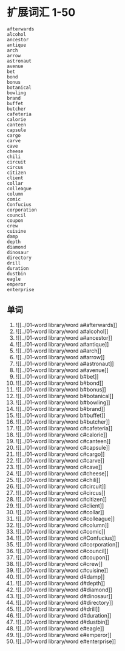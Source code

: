 # 扩展词汇 1-50

	afterwards
	alcohol
	ancestor
	antique
	arch
	arrow
	astronaut
	avenue
	bet
	bond
	bonus
	botanical
	bowling
	brand
	buffet
	butcher
	cafeteria
	calorie
	canteen
	capsule
	cargo
	carve
	cave
	cheese
	chili
	circuit
	circus
	citizen
	client
	collar
	colleague
	column
	comic
	Confucius
	corporation
	council
	coupon
	crew
	cuisine
	damp
	depth
	diamond
	dinosaur
	directory
	drill
	duration
	dustbin
	eagle
	emperor
	enterprise

## 单词

1. ![[../01-word library/word a#afterwards]]
1. ![[../01-word library/word a#alcohol]]
1. ![[../01-word library/word a#ancestor]]
1. ![[../01-word library/word a#antique]]
1. ![[../01-word library/word a#arch]]
1. ![[../01-word library/word a#arrow]]
1. ![[../01-word library/word a#astronaut]]
1. ![[../01-word library/word a#avenue]]
1. ![[../01-word library/word b#bet]]
1. ![[../01-word library/word b#bond]]
1. ![[../01-word library/word b#bonus]]
1. ![[../01-word library/word b#botanical]]
1. ![[../01-word library/word b#bowling]]
1. ![[../01-word library/word b#brand]]
1. ![[../01-word library/word b#buffet]]
1. ![[../01-word library/word b#butcher]]
1. ![[../01-word library/word c#cafeteria]]
1. ![[../01-word library/word c#calorie]]
1. ![[../01-word library/word c#canteen]]
1. ![[../01-word library/word c#capsule]]
1. ![[../01-word library/word c#cargo]]
1. ![[../01-word library/word c#carve]]
1. ![[../01-word library/word c#cave]]
1. ![[../01-word library/word c#cheese]]
1. ![[../01-word library/word c#chili]]
1. ![[../01-word library/word c#circuit]]
1. ![[../01-word library/word c#circus]]
1. ![[../01-word library/word c#citizen]]
1. ![[../01-word library/word c#client]]
1. ![[../01-word library/word c#collar]]
1. ![[../01-word library/word c#colleague]]
1. ![[../01-word library/word c#column]]
1. ![[../01-word library/word c#comic]]
1. ![[../01-word library/word c#Confucius]]
1. ![[../01-word library/word c#corporation]]
1. ![[../01-word library/word c#council]]
1. ![[../01-word library/word c#coupon]]
1. ![[../01-word library/word c#crew]]
1. ![[../01-word library/word c#cuisine]]
1. ![[../01-word library/word d#damp]]
1. ![[../01-word library/word d#depth]]
1. ![[../01-word library/word d#diamond]]
1. ![[../01-word library/word d#dinosaur]]
1. ![[../01-word library/word d#directory]]
1. ![[../01-word library/word d#drill]]
1. ![[../01-word library/word d#duration]]
1. ![[../01-word library/word d#dustbin]]
1. ![[../01-word library/word e#eagle]]
1. ![[../01-word library/word e#emperor]]
1. ![[../01-word library/word e#enterprise]]
